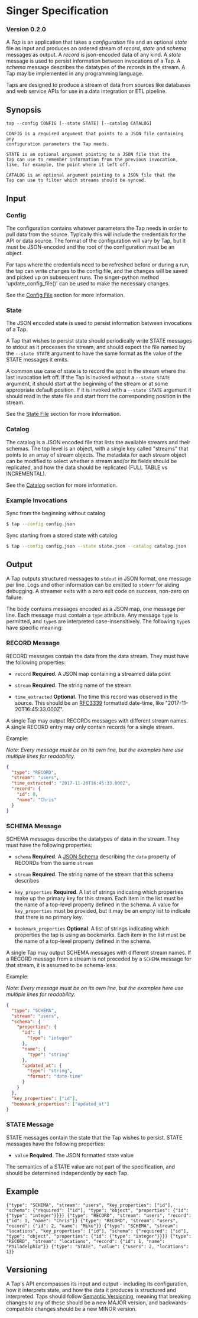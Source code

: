 # Singer Specification

### Version 0.2.0

A *Tap* is an application that takes a *configuration* file and an
optional *state* file as input and produces an ordered stream of *record*,
*state* and *schema* messages as output. A *record* is json-encoded data
of any kind. A *state* message is used to persist information between
invocations of a Tap. A *schema* message describes the datatypes of
the *record*s in the stream. A Tap may be implemented in any
programming language.

Taps are designed to produce a stream of data from sources like
databases and web service APIs for use in a data integration or ETL
pipeline.

## Synopsis

```
tap --config CONFIG [--state STATE] [--catalog CATALOG]

CONFIG is a required argument that points to a JSON file containing any
configuration parameters the Tap needs.

STATE is an optional argument pointing to a JSON file that the
Tap can use to remember information from the previous invocation,
like, for example, the point where it left off.

CATALOG is an optional argument pointing to a JSON file that the
Tap can use to filter which streams should be synced.

```

## Input

### Config

The configuration contains whatever parameters the Tap needs in order to
pull data from the source. Typically this will include the credentials for
the API or data source. The format of the configuration will vary by Tap,
but it must be JSON-encoded and the root of the configuration must be an
object.

For taps where the credentials need to be refreshed before or during a
run, the tap can write changes to the config file, and the changes will be
saved and picked up on subsequent runs. The singer-python method
'update_config_file()' can be used to make the necessary changes.

See the [Config File](CONFIG_AND_STATE.md#config-file) section for more
information.

### State

The JSON encoded state is used to persist information between invocations
of a Tap.

A Tap that wishes to persist state should periodically write STATE
messages to stdout as it processes the stream, and should expect the file
named by the `--state STATE` argument to have the same format as the value
of the STATE messages it emits.

A common use case of state is to record the spot in the stream where the
last invocation left off. If the Tap is invoked without a `--state STATE`
argument, it should start at the beginning of the stream or at some
appropriate default position. If it is invoked with a `--state STATE`
argument it should read in the state file and start from the corresponding
position in the stream.

See the [State File](CONFIG_AND_STATE.md#state-file) section for more
information.

### Catalog

The catalog is a JSON encoded file that lists the available streams and
their schemas. The top level is an object, with a single key called
"streams" that points to an array of stream objects. The metadata for each
stream object can be modified to select whether a stream and/or its fields
should be replicated, and how the data should be replicated (FULL TABLE vs
INCREMENTAL).

See the [Catalog](DISCOVERY_MODE.md#the-catalog) section for more information.

### Example Invocations

Sync from the beginning without catalog

```bash
$ tap --config config.json
```

Sync starting from a stored state with catalog

```bash
$ tap --config config.json --state state.json --catalog catalog.json
```

## Output

A Tap outputs structured messages to `stdout` in JSON format, one
message per line. Logs and other information can be emitted to `stderr`
for aiding debugging. A streamer exits with a zero exit code on success,
non-zero on failure.

The body contains messages encoded as a JSON map, one message per
line. Each message must contain a `type` attribute. Any message `type`
is permitted, and `type`s are interpreted case-insensitively. The
following `type`s have specific meaning:

### RECORD Message

RECORD messages contain the data from the data stream. They must have
the following properties:

 - `record` **Required**. A JSON map containing a streamed data point

 - `stream` **Required**. The string name of the stream
 
 - `time_extracted` **Optional**. The time this record was observed in the
   source. This should be an
   [RFC3339](https://www.ietf.org/rfc/rfc3339.txt) formatted date-time,
   like "2017-11-20T16:45:33.000Z".

A single Tap may output RECORDs messages with different stream
names.  A single RECORD entry may only contain records for a single
stream.

Example:

*Note: Every message must be on its own line, but the examples here use
 multiple lines for readability.*

```json
{
  "type": "RECORD",
  "stream": "users",
  "time_extracted": "2017-11-20T16:45:33.000Z",
  "record": {
    "id": 0, 
    "name": "Chris"
  }
}
```

### SCHEMA Message

SCHEMA messages describe the datatypes of data in the stream. They
must have the following properties:

 - `schema` **Required**. A [JSON Schema] describing the
   `data` property of RECORDs from the same `stream`

 - `stream` **Required**. The string name of the stream that this
   schema describes

 - `key_properties` **Required**. A list of strings indicating which
   properties make up the primary key for this stream. Each item in the
   list must be the name of a top-level property defined in the schema. A
   value for `key_properties` must be provided, but it may be an empty
   list to indicate that there is no primary key.
   
 - `bookmark_properties` **Optional**. A list of strings indicating which
   properties the tap is using as bookmarks. Each item in the list must be
   the name of a top-level property defined in the schema.

A single Tap may output SCHEMA messages with different stream
names.  If a RECORD message from a stream is not preceded by a
`SCHEMA` message for that stream, it is assumed to be schema-less.

Example:

*Note: Every message must be on its own line, but the examples here use
 multiple lines for readability.*

```json
{
  "type": "SCHEMA",
  "stream": "users",
  "schema": {
    "properties": {
      "id": {
        "type": "integer"
      },
      "name": {
        "type": "string"
      },
      "updated_at": {
        "type": "string",
        "format": "date-time"
      }
    }
  },
  "key_properties": ["id"],
  "bookmark_properties": ["updated_at"]
}
```

### STATE Message

STATE messages contain the state that the Tap wishes to persist.
STATE messages have the following properties:


 - `value` **Required**. The JSON formatted state value

The semantics of a STATE value are not part of the specification,
and should be determined independently by each Tap.

## Example

``` 
{"type": "SCHEMA", "stream": "users", "key_properties": ["id"],
"schema": {"required": ["id"], "type": "object", "properties": {"id":
{"type": "integer"}}}} {"type": "RECORD", "stream": "users", "record":
{"id": 1, "name": "Chris"}} {"type": "RECORD", "stream": "users",
"record": {"id": 2, "name": "Mike"}} {"type": "SCHEMA", "stream":
"locations", "key_properties": ["id"], "schema": {"required": ["id"],
"type": "object", "properties": {"id": {"type": "integer"}}}} {"type":
"RECORD", "stream": "locations", "record": {"id": 1, "name":
"Philadelphia"}} {"type": "STATE", "value": {"users": 2, "locations": 1}}
```

## Versioning

A Tap's API encompasses its input and output - including its
configuration, how it interprets state, and how the data it
produces is structured and interpreted. Taps should follow
[Semantic Versioning], meaning that breaking changes to any of
these should be a new MAJOR version, and backwards-compatible changes
should be a new MINOR version.

[JSON Schema]: http://json-schema.org/ "JSON Schema"
[Semantic Versioning]: http://semver.org/ "Semantic Versioning"
